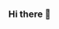 ### Hi there 👋

<!--
**SymonCosta/SymonCosta** is a ✨ _special_ ✨ repository because its `README.md` (this file) appears on your GitHub profile.

Here are some ideas to get you started:

- 🔭 I’m currently working on  Vendas;
- 🌱 I’m currently learning  desenvolver e programar com JAVA;
- 👯 I’m looking to collaborate on crescimento mutuo e sustentabilidade;
- 🤔 I’m looking for help with programacao;
- 💬 Ask me about Vendas e Saude;
- 📫 How to reach me: costasymon37@gmail.com
- 😄 Pronouns: Ele/Dele
- ⚡ Fun fact: Sou homem tran e PCD.
-->
